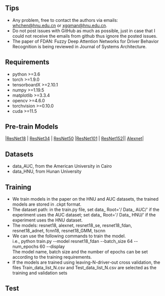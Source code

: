 ## Tips
- Any problem, free to contact the authors via emails: whchen@hnu.edu.cn or xgqman@hnu.edu.cn.   
- Do not post issues with GitHub as much as possible, just in case that I could not receive the emails from github thus ignore the posted issues.  
- The paper of FDAN: Fuzzy Deep Attention Networks for Driver Behavior Recognition is being reviewed in Journal of Systems Architecture.

## Requirements
- python >=3.6
- torch >=1.9.0
- tensorboardX >=2.10.1
- numpy >=1.19.5
- matplotlib >=3.3.4
- opencv >=4.6.0
- torchvision >=0.10.0
- cuda >=11.5

## Pre-train Models
|[ResNet18](https://download.pytorch.org/models/resnet18-5c106cde.pth) | [ResNet34](https://download.pytorch.org/models/resnet34-333f7ec4.pth) | [ResNet50](https://download.pytorch.org/models/resnet50-19c8e357.pth) |[ResNet101](https://download.pytorch.org/models/resnet101-5d3b4d8f.pth) | [ResNet152](https://download.pytorch.org/models/resnet152-b121ed2d.pth)|| [Alexnet](https://download.pytorch.org/models/alexnet-owt-4df8aa71.pth)|

## Datasets
- data_AUC, from the American University in Cairo
- data_HNU, from Hunan University

## Training
- We train models in the paper on the HNU and AUC datasets, the trained models are stored in .ckpt format.  
- The dataset path: in the train.py file, set data_ Root='/ Data_ AUC/' if the experiment uses the AUC dataset; set data_ Root='/ Data_ HNU/' if the experiment uses the HNU dataset.
- The models: resnet18, alexnet, resnet18_se, resnet18_fdan, resnet18_adnet, fcnn18, resnet18_GMM, tscnn
- We can use the following commands to train the model.  
 i.e., python train.py --model resnet18_fdan --batch_size 64 --num_epochs 60 --display  
The model name, batch size and the number of epochs can be set according to the training requirements.
- If the models are trained using leaving-N-driver-out cross validation, the files Train_data_list_N.csv and Test_data_list_N.csv are selected as the training and validation sets

## Test



